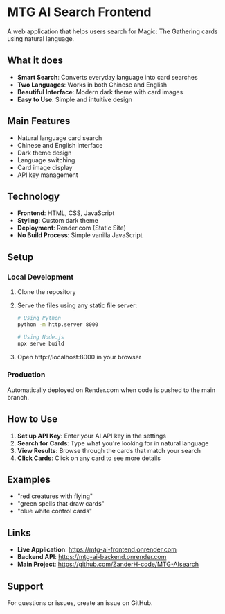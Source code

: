 # MTG AI Search Frontend

A web application that helps users search for Magic: The Gathering cards using natural language.

## What it does

- **Smart Search**: Converts everyday language into card searches
- **Two Languages**: Works in both Chinese and English
- **Beautiful Interface**: Modern dark theme with card images
- **Easy to Use**: Simple and intuitive design

## Main Features

- Natural language card search
- Chinese and English interface
- Dark theme design
- Language switching
- Card image display
- API key management

## Technology

- **Frontend**: HTML, CSS, JavaScript
- **Styling**: Custom dark theme
- **Deployment**: Render.com (Static Site)
- **No Build Process**: Simple vanilla JavaScript

## Setup

### Local Development

1. Clone the repository
2. Serve the files using any static file server:

   ```bash
   # Using Python
   python -m http.server 8000

   # Using Node.js
   npx serve build
   ```

3. Open http://localhost:8000 in your browser

### Production

Automatically deployed on Render.com when code is pushed to the main branch.

## How to Use

1. **Set up API Key**: Enter your AI API key in the settings
2. **Search for Cards**: Type what you're looking for in natural language
3. **View Results**: Browse through the cards that match your search
4. **Click Cards**: Click on any card to see more details

## Examples

- "red creatures with flying"
- "green spells that draw cards"
- "blue white control cards"

## Links

- **Live Application**: https://mtg-ai-frontend.onrender.com
- **Backend API**: https://mtg-ai-backend.onrender.com
- **Main Project**: https://github.com/ZanderH-code/MTG-AIsearch

## Support

For questions or issues, create an issue on GitHub.
